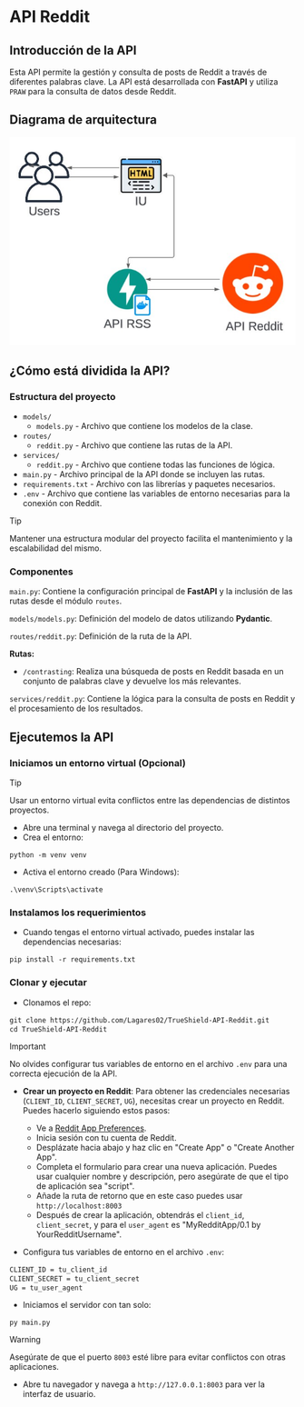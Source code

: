 # API Reddit

## Introducción de la API

Esta API permite la gestión y consulta de posts de Reddit a través de diferentes palabras clave. La API está desarrollada con **FastAPI** y utiliza `PRAW` para la consulta de datos desde Reddit.

## Diagrama de arquitectura

<img src="imgs/Diagrama_arq.jpg" alt="Diagrama de arquitectura" />

## ¿Cómo está dividida la API?

### Estructura del proyecto

- `models/`
  - `models.py` - Archivo que contiene los modelos de la clase.
- `routes/`
  - `reddit.py` - Archivo que contiene las rutas de la API.
- `services/`
  - `reddit.py` - Archivo que contiene todas las funciones de lógica.
- `main.py` - Archivo principal de la API donde se incluyen las rutas.
- `requirements.txt` - Archivo con las librerías y paquetes necesarios.
- `.env` - Archivo que contiene las variables de entorno necesarias para la conexión con Reddit.

> [!TIP]
> Mantener una estructura modular del proyecto facilita el mantenimiento y la escalabilidad del mismo.

### Componentes

`main.py`: Contiene la configuración principal de **FastAPI** y la inclusión de las rutas desde el módulo `routes`.

`models/models.py`: Definición del modelo de datos utilizando **Pydantic**.

`routes/reddit.py`: Definición de la ruta de la API.

**Rutas:**
- `/contrasting`: Realiza una búsqueda de posts en Reddit basada en un conjunto de palabras clave y devuelve los más relevantes.

`services/reddit.py`: Contiene la lógica para la consulta de posts en Reddit y el procesamiento de los resultados.

## Ejecutemos la API

### Iniciamos un entorno virtual (Opcional)

> [!TIP]
> Usar un entorno virtual evita conflictos entre las dependencias de distintos proyectos.

- Abre una terminal y navega al directorio del proyecto.
- Crea el entorno:

```
python -m venv venv 
```

- Activa el entorno creado (Para Windows):

```
.\venv\Scripts\activate
```

### Instalamos los requerimientos

-   Cuando tengas el entorno virtual activado, puedes instalar las dependencias necesarias:

```
pip install -r requirements.txt
```

### Clonar y ejecutar

- Clonamos el repo:

```
git clone https://github.com/Lagares02/TrueShield-API-Reddit.git
cd TrueShield-API-Reddit
```

> [!IMPORTANT]
> No olvides configurar tus variables de entorno en el archivo `.env` para una correcta ejecución de la API.

- **Crear un proyecto en Reddit**: Para obtener las credenciales necesarias (`CLIENT_ID`, `CLIENT_SECRET`, `UG`), necesitas crear un proyecto en Reddit. Puedes hacerlo siguiendo estos pasos:
  - Ve a [Reddit App Preferences](https://www.reddit.com/prefs/apps).
  - Inicia sesión con tu cuenta de Reddit.
  - Desplázate hacia abajo y haz clic en "Create App" o "Create Another App".
  - Completa el formulario para crear una nueva aplicación. Puedes usar cualquier nombre y descripción, pero asegúrate de que el tipo de aplicación sea "script".
  - Añade la ruta de retorno que en este caso puedes usar `http://localhost:8003`
  - Después de crear la aplicación, obtendrás el `client_id`, `client_secret`, y para el `user_agent` es "MyRedditApp/0.1 by YourRedditUsername".

- Configura tus variables de entorno en el archivo `.env`:

```
CLIENT_ID = tu_client_id
CLIENT_SECRET = tu_client_secret
UG = tu_user_agent
```

- Iniciamos el servidor con tan solo:

```
py main.py
```

> [!WARNING]
> Asegúrate de que el puerto `8003` esté libre para evitar conflictos con otras aplicaciones.

- Abre tu navegador y navega a `http://127.0.0.1:8003` para ver la interfaz de usuario.